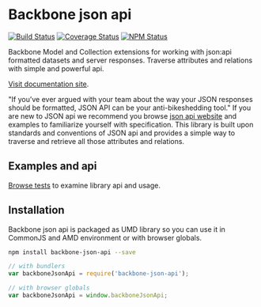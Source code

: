 # Backbone json api
[![Build Status](https://travis-ci.org/dbrekalo/backbone-json-api.svg?branch=master)](https://travis-ci.org/dbrekalo/backbone-json-api)
[![Coverage Status](https://coveralls.io/repos/github/dbrekalo/backbone-json-api/badge.svg?branch=master)](https://coveralls.io/github/dbrekalo/backbone-json-api?branch=master)
[![NPM Status](https://img.shields.io/npm/v/backbone-json-api.svg)](https://www.npmjs.com/package/backbone-json-api)

Backbone Model and Collection extensions for working with json:api formatted datasets and server responses.
Traverse attributes and relations with simple and powerful api.

[Visit documentation site](http://dbrekalo.github.io/backbone-json-api/).

"If you’ve ever argued with your team about the way your JSON responses should be formatted, JSON API can be your anti-bikeshedding tool."
If you are new to JSON api we recommend you browse [json api website](http://jsonapi.org/) and examples to familiarize yourself with specification.
This library is built upon standards and conventions of JSON api and provides a simple way to traverse and retrieve all those attributes and relations.

## Examples and api
[Browse tests](https://github.com/dbrekalo/backbone-json-api/blob/master/test/index.js) to examine library api and usage.

## Installation
Backbone json api is packaged as UMD library so you can use it in CommonJS and AMD environment or with browser globals.

```bash
npm install backbone-json-api --save
```

```js
// with bundlers
var backboneJsonApi = require('backbone-json-api');

// with browser globals
var backboneJsonApi = window.backboneJsonApi;
```